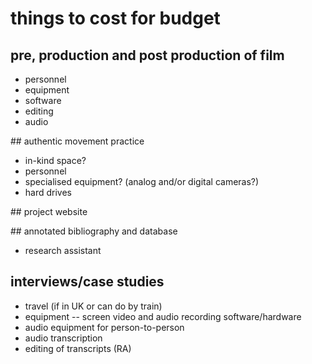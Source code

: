 # things to cost for budget


## pre, production and post production of film

- personnel
- equipment
- software
- editing
- audio

## authentic movement practice

- in-kind space? 
- personnel
- specialised equipment? (analog and/or digital cameras?)
- hard drives

## project website


## annotated bibliography and database

- research assistant 


## interviews/case studies

- travel (if in UK or can do by train)
- equipment -- screen video and audio recording software/hardware
- audio equipment for person-to-person
- audio transcription
- editing of transcripts (RA)
